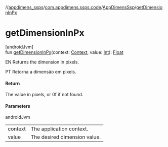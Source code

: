 //[appdimens_ssps](../../../index.md)/[com.appdimens.ssps.code](../index.md)/[AppDimensSsp](index.md)/[getDimensionInPx](get-dimension-in-px.md)

# getDimensionInPx

[androidJvm]\
fun [getDimensionInPx](get-dimension-in-px.md)(context: [Context](https://developer.android.com/reference/kotlin/android/content/Context.html), value: [Int](https://kotlinlang.org/api/core/kotlin-stdlib/kotlin/-int/index.html)): [Float](https://kotlinlang.org/api/core/kotlin-stdlib/kotlin/-float/index.html)

EN Returns the dimension in pixels.

PT Retorna a dimensão em pixels.

#### Return

The value in pixels, or 0f if not found.

#### Parameters

androidJvm

| | |
|---|---|
| context | The application context. |
| value | The desired dimension value. |